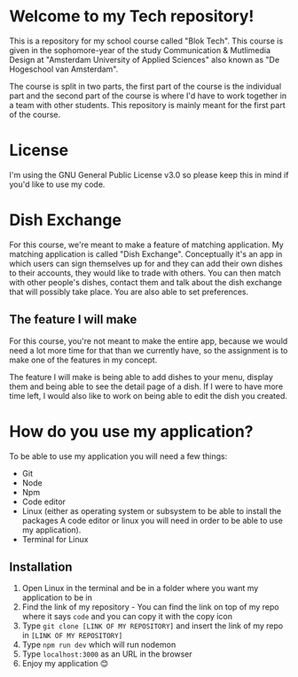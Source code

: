 # Welcome to my Tech repository!  

This is a repository for my school course called "Blok Tech". This course is given in the sophomore-year of the study Communication & Mutlimedia Design at "Amsterdam University of Applied Sciences" also known as "De Hogeschool van Amsterdam". 

The course is split in two parts, the first part of the course is the individual part and the second part of the course is where I'd have to work together in a team with other students. This repository is mainly meant for the first part of the course. 

# License 

I'm using the GNU General Public License v3.0 so please keep this in mind if you'd like to use my code. 

# Dish Exchange

For this course, we're meant to make a feature of matching application. My matching application is called "Dish Exchange". Conceptually it's an app in which users can sign themselves up for and they can add their own dishes to their accounts, they would like to trade with others. You can then match with other people's dishes, contact them and talk about the dish exchange that will possibly take place. You are also able to set preferences. 

## The feature I will make

For this course, you're not meant to make the entire app, because we would need a lot more time for that than we currently have, so the assignment is to make one of the features in my concept. 

The feature I will make is being able to add dishes to your menu, display them and being able to see the detail page of a dish. If I were to have more time left, I would also like to work on being able to edit the dish you created. 

# How do you use my application? 

To be able to use my application you will need a few things: 

* Git
* Node
* Npm 
* Code editor
* Linux (either as operating system or subsystem to be able to install the packages A code editor or linux you will need in order to be able to use my application).
* Terminal for Linux

## Installation

1. Open Linux in the terminal and be in a folder where you want my application to be in
2. Find the link of my repository - You can find the link on top of my repo where it says `code` and you can copy it with the copy icon
3. Type `git clone [LINK OF MY REPOSITORY]` and insert the link of my repo in `[LINK OF MY REPOSITORY]`
4. Type `npm run dev` which will run nodemon 
5. Type `localhost:3000` as an URL in the browser 
6. Enjoy my application 😊
